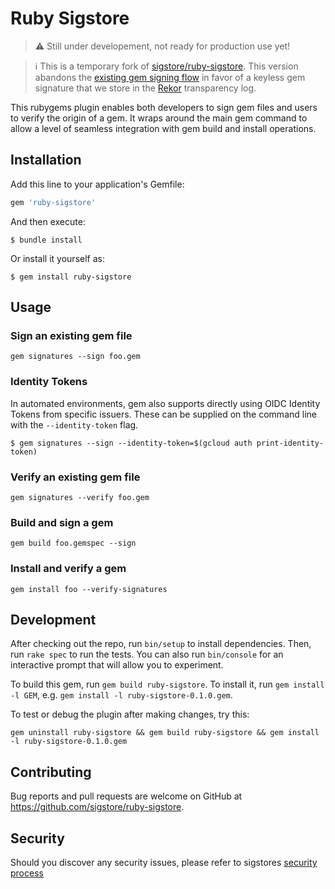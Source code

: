 # Ruby Sigstore

> :warning: Still under developement, not ready for production use yet!

> :information_source: This is a temporary fork of [sigstore/ruby-sigstore](https://github.com/sigstore/ruby-sigstore). This version abandons the [existing gem signing flow](https://ruby-doc.org/stdlib-3.0.3/libdoc/rubygems/rdoc/Gem/Security.html) in favor of a keyless gem signature that we store in the [Rekor](https://docs.sigstore.dev/rekor/overview) transparency log.

This rubygems plugin enables both developers to sign gem files and users to verify the origin
of a gem. It wraps around the main gem command to allow a level of seamless integration with
gem build and install operations.

## Installation

Add this line to your application's Gemfile:

```ruby
gem 'ruby-sigstore'
```

And then execute:

    $ bundle install

Or install it yourself as:

    $ gem install ruby-sigstore

## Usage

### Sign an existing gem file

`gem signatures --sign foo.gem`

### Identity Tokens

In automated environments, gem also supports directly using OIDC Identity Tokens from specific issuers.
These can be supplied on the command line with the `--identity-token` flag.

```shell
$ gem signatures --sign --identity-token=$(gcloud auth print-identity-token)
```

### Verify an existing gem file

`gem signatures --verify foo.gem`

### Build and sign a gem

`gem build foo.gemspec --sign`

### Install and verify a gem

`gem install foo --verify-signatures`

## Development

After checking out the repo, run `bin/setup` to install dependencies. Then, run `rake spec` to run the tests. You can also run `bin/console` for an interactive prompt that will allow you to experiment.

To build this gem, run `gem build ruby-sigstore`. To install it, run `gem install -l GEM`, e.g. `gem install -l ruby-sigstore-0.1.0.gem`.

To test or debug the plugin after making changes, try this:
```shell
gem uninstall ruby-sigstore && gem build ruby-sigstore && gem install -l ruby-sigstore-0.1.0.gem
```

## Contributing

Bug reports and pull requests are welcome on GitHub at https://github.com/sigstore/ruby-sigstore.

## Security

Should you discover any security issues, please refer to sigstores [security
process](https://github.com/sigstore/community/blob/main/SECURITY.md)
